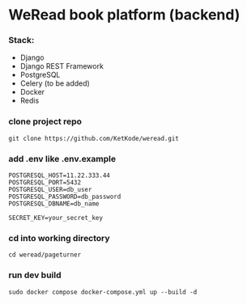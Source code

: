# WeRead book platform (backend)

### Stack:

- Django
- Django REST Framework
- PostgreSQL
- Celery (to be added)
- Docker
- Redis


### clone project repo

```
git clone https://github.com/KetKode/weread.git
```

### add .env like .env.example

```
POSTGRESQL_HOST=11.22.333.44
POSTGRESQL_PORT=5432
POSTGRESQL_USER=db_user
POSTGRESQL_PASSWORD=db_password
POSTGRESQL_DBNAME=db_name

SECRET_KEY=your_secret_key
```

### cd into working directory

```
cd weread/pageturner
```

### run dev build

```
sudo docker compose docker-compose.yml up --build -d
```

